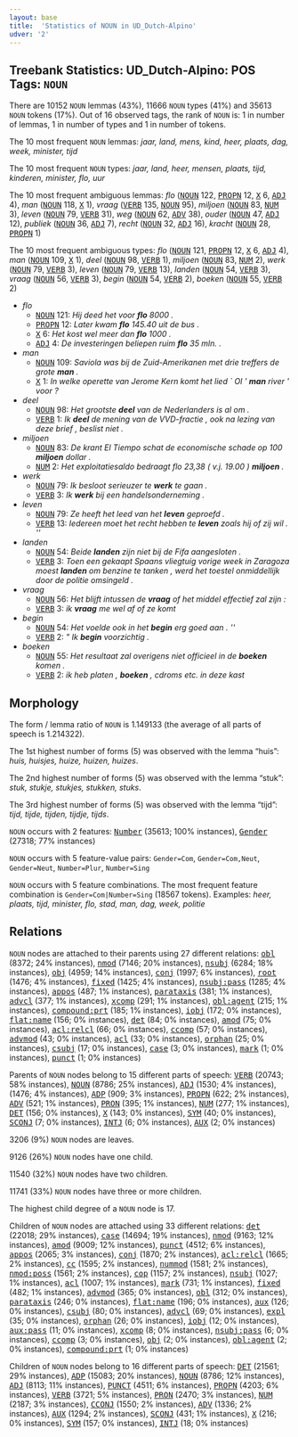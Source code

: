 ```yaml
---
layout: base
title:  'Statistics of NOUN in UD_Dutch-Alpino'
udver: '2'
---
```


## Treebank Statistics: UD_Dutch-Alpino: POS Tags: `NOUN`

There are 10152 `NOUN` lemmas (43%), 11666 `NOUN` types (41%) and 35613 `NOUN` tokens (17%).
Out of 16 observed tags, the rank of `NOUN` is: 1 in number of lemmas, 1 in number of types and 1 in number of tokens.

The 10 most frequent `NOUN` lemmas: <em>jaar, land, mens, kind, heer, plaats, dag, week, minister, tijd</em>

The 10 most frequent `NOUN` types:  <em>jaar, land, heer, mensen, plaats, tijd, kinderen, minister, flo, uur</em>

The 10 most frequent ambiguous lemmas: <em>flo</em> (<tt><a href="nl_alpino-pos-NOUN.html">NOUN</a></tt> 122, <tt><a href="nl_alpino-pos-PROPN.html">PROPN</a></tt> 12, <tt><a href="nl_alpino-pos-X.html">X</a></tt> 6, <tt><a href="nl_alpino-pos-ADJ.html">ADJ</a></tt> 4), <em>man</em> (<tt><a href="nl_alpino-pos-NOUN.html">NOUN</a></tt> 118, <tt><a href="nl_alpino-pos-X.html">X</a></tt> 1), <em>vraag</em> (<tt><a href="nl_alpino-pos-VERB.html">VERB</a></tt> 135, <tt><a href="nl_alpino-pos-NOUN.html">NOUN</a></tt> 95), <em>miljoen</em> (<tt><a href="nl_alpino-pos-NOUN.html">NOUN</a></tt> 83, <tt><a href="nl_alpino-pos-NUM.html">NUM</a></tt> 3), <em>leven</em> (<tt><a href="nl_alpino-pos-NOUN.html">NOUN</a></tt> 79, <tt><a href="nl_alpino-pos-VERB.html">VERB</a></tt> 31), <em>weg</em> (<tt><a href="nl_alpino-pos-NOUN.html">NOUN</a></tt> 62, <tt><a href="nl_alpino-pos-ADV.html">ADV</a></tt> 38), <em>ouder</em> (<tt><a href="nl_alpino-pos-NOUN.html">NOUN</a></tt> 47, <tt><a href="nl_alpino-pos-ADJ.html">ADJ</a></tt> 12), <em>publiek</em> (<tt><a href="nl_alpino-pos-NOUN.html">NOUN</a></tt> 36, <tt><a href="nl_alpino-pos-ADJ.html">ADJ</a></tt> 7), <em>recht</em> (<tt><a href="nl_alpino-pos-NOUN.html">NOUN</a></tt> 32, <tt><a href="nl_alpino-pos-ADJ.html">ADJ</a></tt> 16), <em>kracht</em> (<tt><a href="nl_alpino-pos-NOUN.html">NOUN</a></tt> 28, <tt><a href="nl_alpino-pos-PROPN.html">PROPN</a></tt> 1)

The 10 most frequent ambiguous types:  <em>flo</em> (<tt><a href="nl_alpino-pos-NOUN.html">NOUN</a></tt> 121, <tt><a href="nl_alpino-pos-PROPN.html">PROPN</a></tt> 12, <tt><a href="nl_alpino-pos-X.html">X</a></tt> 6, <tt><a href="nl_alpino-pos-ADJ.html">ADJ</a></tt> 4), <em>man</em> (<tt><a href="nl_alpino-pos-NOUN.html">NOUN</a></tt> 109, <tt><a href="nl_alpino-pos-X.html">X</a></tt> 1), <em>deel</em> (<tt><a href="nl_alpino-pos-NOUN.html">NOUN</a></tt> 98, <tt><a href="nl_alpino-pos-VERB.html">VERB</a></tt> 1), <em>miljoen</em> (<tt><a href="nl_alpino-pos-NOUN.html">NOUN</a></tt> 83, <tt><a href="nl_alpino-pos-NUM.html">NUM</a></tt> 2), <em>werk</em> (<tt><a href="nl_alpino-pos-NOUN.html">NOUN</a></tt> 79, <tt><a href="nl_alpino-pos-VERB.html">VERB</a></tt> 3), <em>leven</em> (<tt><a href="nl_alpino-pos-NOUN.html">NOUN</a></tt> 79, <tt><a href="nl_alpino-pos-VERB.html">VERB</a></tt> 13), <em>landen</em> (<tt><a href="nl_alpino-pos-NOUN.html">NOUN</a></tt> 54, <tt><a href="nl_alpino-pos-VERB.html">VERB</a></tt> 3), <em>vraag</em> (<tt><a href="nl_alpino-pos-NOUN.html">NOUN</a></tt> 56, <tt><a href="nl_alpino-pos-VERB.html">VERB</a></tt> 3), <em>begin</em> (<tt><a href="nl_alpino-pos-NOUN.html">NOUN</a></tt> 54, <tt><a href="nl_alpino-pos-VERB.html">VERB</a></tt> 2), <em>boeken</em> (<tt><a href="nl_alpino-pos-NOUN.html">NOUN</a></tt> 55, <tt><a href="nl_alpino-pos-VERB.html">VERB</a></tt> 2)


* <em>flo</em>
  * <tt><a href="nl_alpino-pos-NOUN.html">NOUN</a></tt> 121: <em>Hij deed het voor <b>flo</b> 8000 .</em>
  * <tt><a href="nl_alpino-pos-PROPN.html">PROPN</a></tt> 12: <em>Later kwam <b>flo</b> 145.40 uit de bus .</em>
  * <tt><a href="nl_alpino-pos-X.html">X</a></tt> 6: <em>Het kost wel meer dan <b>flo</b> 1000 .</em>
  * <tt><a href="nl_alpino-pos-ADJ.html">ADJ</a></tt> 4: <em>De investeringen beliepen ruim <b>flo</b> 35 mln. .</em>
* <em>man</em>
  * <tt><a href="nl_alpino-pos-NOUN.html">NOUN</a></tt> 109: <em>Saviola was bij de Zuid-Amerikanen met drie treffers de grote <b>man</b> .</em>
  * <tt><a href="nl_alpino-pos-X.html">X</a></tt> 1: <em>In welke operette van Jerome Kern komt het lied ` Ol ' <b>man</b> river ' voor ?</em>
* <em>deel</em>
  * <tt><a href="nl_alpino-pos-NOUN.html">NOUN</a></tt> 98: <em>Het grootste <b>deel</b> van de Nederlanders is al om .</em>
  * <tt><a href="nl_alpino-pos-VERB.html">VERB</a></tt> 1: <em>Ik <b>deel</b> de mening van de VVD-fractie , ook na lezing van deze brief , beslist niet .</em>
* <em>miljoen</em>
  * <tt><a href="nl_alpino-pos-NOUN.html">NOUN</a></tt> 83: <em>De krant El Tiempo schat de economische schade op 100 <b>miljoen</b> dollar .</em>
  * <tt><a href="nl_alpino-pos-NUM.html">NUM</a></tt> 2: <em>Het exploitatiesaldo bedraagt flo 23,38 ( v.j. 19.00 ) <b>miljoen</b> .</em>
* <em>werk</em>
  * <tt><a href="nl_alpino-pos-NOUN.html">NOUN</a></tt> 79: <em>Ik besloot serieuzer te <b>werk</b> te gaan .</em>
  * <tt><a href="nl_alpino-pos-VERB.html">VERB</a></tt> 3: <em>Ik <b>werk</b> bij een handelsonderneming .</em>
* <em>leven</em>
  * <tt><a href="nl_alpino-pos-NOUN.html">NOUN</a></tt> 79: <em>Ze heeft het leed van het <b>leven</b> geproefd .</em>
  * <tt><a href="nl_alpino-pos-VERB.html">VERB</a></tt> 13: <em>Iedereen moet het recht hebben te <b>leven</b> zoals hij of zij wil . ''</em>
* <em>landen</em>
  * <tt><a href="nl_alpino-pos-NOUN.html">NOUN</a></tt> 54: <em>Beide <b>landen</b> zijn niet bij de Fifa aangesloten .</em>
  * <tt><a href="nl_alpino-pos-VERB.html">VERB</a></tt> 3: <em>Toen een gekaapt Spaans vliegtuig vorige week in Zaragoza moest <b>landen</b> om benzine te tanken , werd het toestel onmiddellijk door de politie omsingeld .</em>
* <em>vraag</em>
  * <tt><a href="nl_alpino-pos-NOUN.html">NOUN</a></tt> 56: <em>Het blijft intussen de <b>vraag</b> of het middel effectief zal zijn :</em>
  * <tt><a href="nl_alpino-pos-VERB.html">VERB</a></tt> 3: <em>ik <b>vraag</b> me wel af of ze komt</em>
* <em>begin</em>
  * <tt><a href="nl_alpino-pos-NOUN.html">NOUN</a></tt> 54: <em>Het voelde ook in het <b>begin</b> erg goed aan . ''</em>
  * <tt><a href="nl_alpino-pos-VERB.html">VERB</a></tt> 2: <em>" Ik <b>begin</b> voorzichtig .</em>
* <em>boeken</em>
  * <tt><a href="nl_alpino-pos-NOUN.html">NOUN</a></tt> 55: <em>Het resultaat zal overigens niet officieel in de <b>boeken</b> komen .</em>
  * <tt><a href="nl_alpino-pos-VERB.html">VERB</a></tt> 2: <em>ik heb platen , <b>boeken</b> , cdroms etc. in deze kast</em>

## Morphology

The form / lemma ratio of `NOUN` is 1.149133 (the average of all parts of speech is 1.214322).

The 1st highest number of forms (5) was observed with the lemma “huis”: <em>huis, huisjes, huize, huizen, huizes</em>.

The 2nd highest number of forms (5) was observed with the lemma “stuk”: <em>stuk, stukje, stukjes, stukken, stuks</em>.

The 3rd highest number of forms (5) was observed with the lemma “tijd”: <em>tijd, tijde, tijden, tijdje, tijds</em>.

`NOUN` occurs with 2 features: <tt><a href="nl_alpino-feat-Number.html">Number</a></tt> (35613; 100% instances), <tt><a href="nl_alpino-feat-Gender.html">Gender</a></tt> (27318; 77% instances)

`NOUN` occurs with 5 feature-value pairs: `Gender=Com`, `Gender=Com,Neut`, `Gender=Neut`, `Number=Plur`, `Number=Sing`

`NOUN` occurs with 5 feature combinations.
The most frequent feature combination is `Gender=Com|Number=Sing` (18567 tokens).
Examples: <em>heer, plaats, tijd, minister, flo, stad, man, dag, week, politie</em>


## Relations

`NOUN` nodes are attached to their parents using 27 different relations: <tt><a href="nl_alpino-dep-obl.html">obl</a></tt> (8372; 24% instances), <tt><a href="nl_alpino-dep-nmod.html">nmod</a></tt> (7146; 20% instances), <tt><a href="nl_alpino-dep-nsubj.html">nsubj</a></tt> (6284; 18% instances), <tt><a href="nl_alpino-dep-obj.html">obj</a></tt> (4959; 14% instances), <tt><a href="nl_alpino-dep-conj.html">conj</a></tt> (1997; 6% instances), <tt><a href="nl_alpino-dep-root.html">root</a></tt> (1476; 4% instances), <tt><a href="nl_alpino-dep-fixed.html">fixed</a></tt> (1425; 4% instances), <tt><a href="nl_alpino-dep-nsubj-pass.html">nsubj:pass</a></tt> (1285; 4% instances), <tt><a href="nl_alpino-dep-appos.html">appos</a></tt> (487; 1% instances), <tt><a href="nl_alpino-dep-parataxis.html">parataxis</a></tt> (381; 1% instances), <tt><a href="nl_alpino-dep-advcl.html">advcl</a></tt> (377; 1% instances), <tt><a href="nl_alpino-dep-xcomp.html">xcomp</a></tt> (291; 1% instances), <tt><a href="nl_alpino-dep-obl-agent.html">obl:agent</a></tt> (215; 1% instances), <tt><a href="nl_alpino-dep-compound-prt.html">compound:prt</a></tt> (185; 1% instances), <tt><a href="nl_alpino-dep-iobj.html">iobj</a></tt> (172; 0% instances), <tt><a href="nl_alpino-dep-flat-name.html">flat:name</a></tt> (156; 0% instances), <tt><a href="nl_alpino-dep-det.html">det</a></tt> (84; 0% instances), <tt><a href="nl_alpino-dep-amod.html">amod</a></tt> (75; 0% instances), <tt><a href="nl_alpino-dep-acl-relcl.html">acl:relcl</a></tt> (66; 0% instances), <tt><a href="nl_alpino-dep-ccomp.html">ccomp</a></tt> (57; 0% instances), <tt><a href="nl_alpino-dep-advmod.html">advmod</a></tt> (43; 0% instances), <tt><a href="nl_alpino-dep-acl.html">acl</a></tt> (33; 0% instances), <tt><a href="nl_alpino-dep-orphan.html">orphan</a></tt> (25; 0% instances), <tt><a href="nl_alpino-dep-csubj.html">csubj</a></tt> (17; 0% instances), <tt><a href="nl_alpino-dep-case.html">case</a></tt> (3; 0% instances), <tt><a href="nl_alpino-dep-mark.html">mark</a></tt> (1; 0% instances), <tt><a href="nl_alpino-dep-punct.html">punct</a></tt> (1; 0% instances)

Parents of `NOUN` nodes belong to 15 different parts of speech: <tt><a href="nl_alpino-pos-VERB.html">VERB</a></tt> (20743; 58% instances), <tt><a href="nl_alpino-pos-NOUN.html">NOUN</a></tt> (8786; 25% instances), <tt><a href="nl_alpino-pos-ADJ.html">ADJ</a></tt> (1530; 4% instances),  (1476; 4% instances), <tt><a href="nl_alpino-pos-ADP.html">ADP</a></tt> (909; 3% instances), <tt><a href="nl_alpino-pos-PROPN.html">PROPN</a></tt> (622; 2% instances), <tt><a href="nl_alpino-pos-ADV.html">ADV</a></tt> (521; 1% instances), <tt><a href="nl_alpino-pos-PRON.html">PRON</a></tt> (395; 1% instances), <tt><a href="nl_alpino-pos-NUM.html">NUM</a></tt> (277; 1% instances), <tt><a href="nl_alpino-pos-DET.html">DET</a></tt> (156; 0% instances), <tt><a href="nl_alpino-pos-X.html">X</a></tt> (143; 0% instances), <tt><a href="nl_alpino-pos-SYM.html">SYM</a></tt> (40; 0% instances), <tt><a href="nl_alpino-pos-SCONJ.html">SCONJ</a></tt> (7; 0% instances), <tt><a href="nl_alpino-pos-INTJ.html">INTJ</a></tt> (6; 0% instances), <tt><a href="nl_alpino-pos-AUX.html">AUX</a></tt> (2; 0% instances)

3206 (9%) `NOUN` nodes are leaves.

9126 (26%) `NOUN` nodes have one child.

11540 (32%) `NOUN` nodes have two children.

11741 (33%) `NOUN` nodes have three or more children.

The highest child degree of a `NOUN` node is 17.

Children of `NOUN` nodes are attached using 33 different relations: <tt><a href="nl_alpino-dep-det.html">det</a></tt> (22018; 29% instances), <tt><a href="nl_alpino-dep-case.html">case</a></tt> (14694; 19% instances), <tt><a href="nl_alpino-dep-nmod.html">nmod</a></tt> (9163; 12% instances), <tt><a href="nl_alpino-dep-amod.html">amod</a></tt> (9009; 12% instances), <tt><a href="nl_alpino-dep-punct.html">punct</a></tt> (4512; 6% instances), <tt><a href="nl_alpino-dep-appos.html">appos</a></tt> (2065; 3% instances), <tt><a href="nl_alpino-dep-conj.html">conj</a></tt> (1870; 2% instances), <tt><a href="nl_alpino-dep-acl-relcl.html">acl:relcl</a></tt> (1665; 2% instances), <tt><a href="nl_alpino-dep-cc.html">cc</a></tt> (1595; 2% instances), <tt><a href="nl_alpino-dep-nummod.html">nummod</a></tt> (1581; 2% instances), <tt><a href="nl_alpino-dep-nmod-poss.html">nmod:poss</a></tt> (1561; 2% instances), <tt><a href="nl_alpino-dep-cop.html">cop</a></tt> (1157; 2% instances), <tt><a href="nl_alpino-dep-nsubj.html">nsubj</a></tt> (1027; 1% instances), <tt><a href="nl_alpino-dep-acl.html">acl</a></tt> (1007; 1% instances), <tt><a href="nl_alpino-dep-mark.html">mark</a></tt> (731; 1% instances), <tt><a href="nl_alpino-dep-fixed.html">fixed</a></tt> (482; 1% instances), <tt><a href="nl_alpino-dep-advmod.html">advmod</a></tt> (365; 0% instances), <tt><a href="nl_alpino-dep-obl.html">obl</a></tt> (312; 0% instances), <tt><a href="nl_alpino-dep-parataxis.html">parataxis</a></tt> (246; 0% instances), <tt><a href="nl_alpino-dep-flat-name.html">flat:name</a></tt> (196; 0% instances), <tt><a href="nl_alpino-dep-aux.html">aux</a></tt> (126; 0% instances), <tt><a href="nl_alpino-dep-csubj.html">csubj</a></tt> (80; 0% instances), <tt><a href="nl_alpino-dep-advcl.html">advcl</a></tt> (69; 0% instances), <tt><a href="nl_alpino-dep-expl.html">expl</a></tt> (35; 0% instances), <tt><a href="nl_alpino-dep-orphan.html">orphan</a></tt> (26; 0% instances), <tt><a href="nl_alpino-dep-iobj.html">iobj</a></tt> (12; 0% instances), <tt><a href="nl_alpino-dep-aux-pass.html">aux:pass</a></tt> (11; 0% instances), <tt><a href="nl_alpino-dep-xcomp.html">xcomp</a></tt> (8; 0% instances), <tt><a href="nl_alpino-dep-nsubj-pass.html">nsubj:pass</a></tt> (6; 0% instances), <tt><a href="nl_alpino-dep-ccomp.html">ccomp</a></tt> (3; 0% instances), <tt><a href="nl_alpino-dep-obj.html">obj</a></tt> (2; 0% instances), <tt><a href="nl_alpino-dep-obl-agent.html">obl:agent</a></tt> (2; 0% instances), <tt><a href="nl_alpino-dep-compound-prt.html">compound:prt</a></tt> (1; 0% instances)

Children of `NOUN` nodes belong to 16 different parts of speech: <tt><a href="nl_alpino-pos-DET.html">DET</a></tt> (21561; 29% instances), <tt><a href="nl_alpino-pos-ADP.html">ADP</a></tt> (15083; 20% instances), <tt><a href="nl_alpino-pos-NOUN.html">NOUN</a></tt> (8786; 12% instances), <tt><a href="nl_alpino-pos-ADJ.html">ADJ</a></tt> (8113; 11% instances), <tt><a href="nl_alpino-pos-PUNCT.html">PUNCT</a></tt> (4511; 6% instances), <tt><a href="nl_alpino-pos-PROPN.html">PROPN</a></tt> (4203; 6% instances), <tt><a href="nl_alpino-pos-VERB.html">VERB</a></tt> (3721; 5% instances), <tt><a href="nl_alpino-pos-PRON.html">PRON</a></tt> (2470; 3% instances), <tt><a href="nl_alpino-pos-NUM.html">NUM</a></tt> (2187; 3% instances), <tt><a href="nl_alpino-pos-CCONJ.html">CCONJ</a></tt> (1550; 2% instances), <tt><a href="nl_alpino-pos-ADV.html">ADV</a></tt> (1336; 2% instances), <tt><a href="nl_alpino-pos-AUX.html">AUX</a></tt> (1294; 2% instances), <tt><a href="nl_alpino-pos-SCONJ.html">SCONJ</a></tt> (431; 1% instances), <tt><a href="nl_alpino-pos-X.html">X</a></tt> (216; 0% instances), <tt><a href="nl_alpino-pos-SYM.html">SYM</a></tt> (157; 0% instances), <tt><a href="nl_alpino-pos-INTJ.html">INTJ</a></tt> (18; 0% instances)

